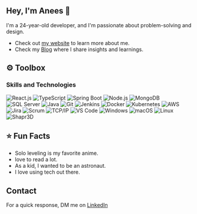 <!---
anees1203/anees1203: A 🌟 repository that mirrors my journey as a programmer, offering a glimpse into my growth and passion. Explore my evolution!
Let's connect and turn ideas into reality. Reach out to me for discussions that transcend the ordinary, and let's embark on a journey of innovation together.
--->

## Hey, I'm Anees 👋 
I'm a 24-year-old developer, and I'm passionate about problem-solving and design.
- Check out [my website](www.aneesshaik.com) to learn more about me.
- Check my [Blog]() where I share insights and learnings.

## ⚙️ Toolbox

### Skills and Technologies
![React.js](https://img.shields.io/badge/-React.js-61DAFB?style=for-the-badge&logo=react&logoColor=white)
![TypeScript](https://img.shields.io/badge/-TypeScript-3178C6?style=for-the-badge&logo=typescript&logoColor=white)
![Spring Boot](https://img.shields.io/badge/-Spring_Boot-6DB33F?style=for-the-badge&logo=spring-boot&logoColor=white)
![Node.js](https://img.shields.io/badge/-Node.js-339933?style=for-the-badge&logo=node.js&logoColor=white)
![MongoDB](https://img.shields.io/badge/-MongoDB-47A248?style=for-the-badge&logo=mongodb&logoColor=white)
![SQL Server](https://img.shields.io/badge/-SQL_Server-CC2927?style=for-the-badge&logo=microsoft-sql-server&logoColor=white)
![Java](https://img.shields.io/badge/-Java-007396?style=for-the-badge&logo=java&logoColor=white)
![Git](https://img.shields.io/badge/-Git-F05032?style=for-the-badge&logo=git&logoColor=white)
![Jenkins](https://img.shields.io/badge/-Jenkins-D24939?style=for-the-badge&logo=jenkins&logoColor=white)
![Docker](https://img.shields.io/badge/-Docker-2496ED?style=for-the-badge&logo=docker&logoColor=white)
![Kubernetes](https://img.shields.io/badge/-Kubernetes-326CE5?style=for-the-badge&logo=kubernetes&logoColor=white)
![AWS](https://img.shields.io/badge/-AWS-232F3E?style=for-the-badge&logo=amazon-aws&logoColor=white)
![Jira](https://img.shields.io/badge/-Jira-0052CC?style=for-the-badge&logo=jira&logoColor=white)
![Scrum](https://img.shields.io/badge/-Scrum-8A2BE2?style=for-the-badge&logo=scrum&logoColor=white)
![TCP/IP](https://img.shields.io/badge/-TCP%2FIP-FFFFFF?style=for-the-badge&logo=cisco&logoColor=black)
![VS Code](https://img.shields.io/badge/-VS_Code-007ACC?style=for-the-badge&logo=visual-studio-code&logoColor=white)
![Windows](https://img.shields.io/badge/-Windows-0078D6?style=for-the-badge&logo=windows&logoColor=white)
![macOS](https://img.shields.io/badge/-macOS-999999?style=for-the-badge&logo=apple&logoColor=white)
![Linux](https://img.shields.io/badge/-Linux-FCC624?style=for-the-badge&logo=Linux&logoColor=black)
![Shapr3D](https://img.shields.io/badge/-Shapr3D-FF6F00?style=for-the-badge&logo=Shapr3D&logoColor=white)



## ⭐ Fun Facts
- Solo leveling is my favorite anime.
- love to read a lot. 
- As a kid, I wanted to be an astronaut.
- I love using tech out there.

## Contact
For a quick response, DM me on [LinkedIn](https://www.linkedin.com/in/anees-shaik-327267210/)
